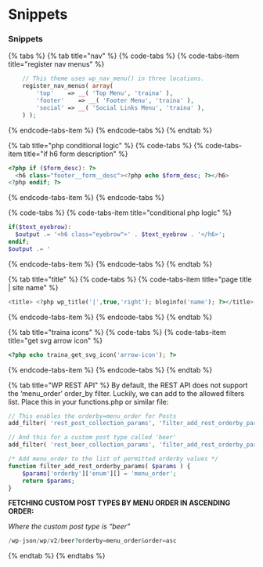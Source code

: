 # Snippets

### Snippets

{% tabs %}
{% tab title="nav" %}
{% code-tabs %}
{% code-tabs-item title="register nav menus" %}
```php
	// This theme uses wp_nav_menu() in three locations.
	register_nav_menus( array(
		'top'    => __( 'Top Menu', 'traina' ),
		'footer'    => __( 'Footer Menu', 'traina' ),
		'social' => __( 'Social Links Menu', 'traina' ),
	) );
```
{% endcode-tabs-item %}
{% endcode-tabs %}
{% endtab %}

{% tab title="php conditional logic" %}
{% code-tabs %}
{% code-tabs-item title="if h6 form description" %}
```php
<?php if ($form_desc): ?>
  <h6 class="footer__form__desc"><?php echo $form_desc; ?></h6>
<?php endif; ?>
```
{% endcode-tabs-item %}
{% endcode-tabs %}

{% code-tabs %}
{% code-tabs-item title="conditional php logic" %}
```php
if($text_eyebrow):
  $output .= '<h6 class="eyebrow">' . $text_eyebrow . '</h6>';
endif;
$output .= '

```
{% endcode-tabs-item %}
{% endcode-tabs %}
{% endtab %}

{% tab title="title" %}
{% code-tabs %}
{% code-tabs-item title="page title \| site name" %}
```php
<title>	<?php wp_title('|',true,'right'); bloginfo('name'); ?></title>
```
{% endcode-tabs-item %}
{% endcode-tabs %}
{% endtab %}

{% tab title="traina icons" %}
{% code-tabs %}
{% code-tabs-item title="get svg arrow icon" %}
```php
<?php echo traina_get_svg_icon('arrow-icon'); ?>
```
{% endcode-tabs-item %}
{% endcode-tabs %}
{% endtab %}

{% tab title="WP REST API" %}
By default, the REST API does not support the ‘menu\_order’ order\_by filter. Luckily, we can add to the allowed filters list. Place this in your functions.php or similar file:

```php
// This enables the orderby=menu_order for Posts
add_filter( 'rest_post_collection_params', 'filter_add_rest_orderby_params', 10, 1 );

// And this for a custom post type called 'beer'
add_filter( 'rest_beer_collection_params', 'filter_add_rest_orderby_params', 10, 1 );

/* Add menu_order to the list of permitted orderby values */
function filter_add_rest_orderby_params( $params ) {
	$params['orderby']['enum'][] = 'menu_order';
	return $params;
}
```

**FETCHING CUSTOM POST TYPES BY MENU ORDER IN ASCENDING ORDER:**

_Where the custom post type is “beer”_

```php
/wp-json/wp/v2/beer?orderby=menu_order&order=asc
```
{% endtab %}
{% endtabs %}




